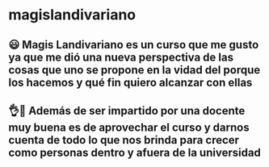 # magislandivariano
## 😃 Magis Landivariano es un curso que me gusto ya que me dió una nueva perspectiva de las cosas que uno se propone en la vidad del porque los hacemos y qué fin quiero alcanzar con ellas
## 👌🙌 Además de ser impartido por una docente muy buena es de aprovechar el curso y darnos cuenta de todo lo que nos brinda para crecer como personas dentro y afuera de la universidad
